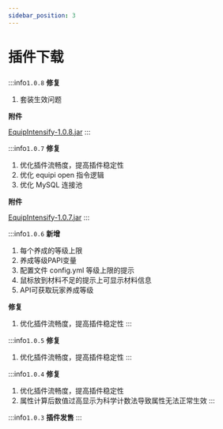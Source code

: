 ```yaml
---
sidebar_position: 3
---
```


# 插件下载

###          

:::info`1.0.8`
**修复**

1. 套装生效问题

**附件**

[EquipIntensify-1.0.8.jar](https://www.goodmc.cn/plugin/EquipIntensify/EquipIntensify-1.0.8.jar)
:::

:::info`1.0.7`
**修复**

1. 优化插件流畅度，提高插件稳定性
2. 优化 equipi open 指令逻辑
3. 优化 MySQL 连接池

**附件**

[EquipIntensify-1.0.7.jar](https://www.goodmc.cn/plugin/EquipIntensify/EquipIntensify-1.0.7.jar)
:::

:::info`1.0.6`
**新增**

1. 每个养成的等级上限
2. 养成等级PAPI变量
3. 配置文件 config.yml 等级上限的提示
4. 鼠标放到材料不足的提示上可显示材料信息
5. API可获取玩家养成等级

**修复**

1. 优化插件流畅度，提高插件稳定性
   :::

:::info`1.0.5`
**修复**

1. 优化插件流畅度，提高插件稳定性
   :::


:::info`1.0.4`
**修复**

1. 优化插件流畅度，提高插件稳定性
2. 属性计算后数值过高显示为科学计数法导致属性无法正常生效
   :::

:::info`1.0.3`
**插件发售**
:::
